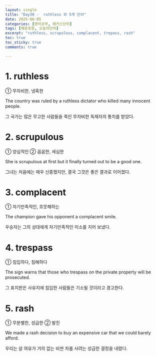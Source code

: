 ```yaml
---
layout: single
title: "Day30 -  ruthless 외 5개 단어"
date: 2025-06-05
categories: [영어공부, 해커스단어]
tags: [예문포함, 오늘의단어]
excerpt: "ruthless, scrupulous, complacent, trepass, rash"
toc: true
toc_sticky: true
comments: true

---
```


# 1. ruthless
① 무자비한, 냉혹한

The country was ruled by a ruthless dictator who killed many innocent people.

그 국가는 많은 무고한 사람들을 죽인 무자비한 독재자의 통치를 받았다.

# 2. scrupulous
① 양심적인 ② 꼼꼼한, 세심한

She is scrupulous at first but it finally turned out to be a good one.

그녀는 처음에는 매우 신중했지만, 결국 그것은 좋은 결과로 이어졌다.

# 3. complacent
① 자기만족적인, 흐뭇해하는

The champion gave his opponent a complacent smile.

우승자는 그의 상대에게 자기만족적인 미소를 지어 보냈다.

# 4. trespass
① 침입하다, 침해하다

The sign warns that those who trespass on the private property will be prosecuted.

그 표지판은 사유지에 침입한 사람들은 기소될 것이라고 경고한다.

# 5. rash
① 무분별한, 성급한 ② 발진

We made a rash decision to buy an expensive car that we could barely afford.

우리는 살 여유가 거의 없는 비싼 차를 사려는 성급한 결정을 내렸다.